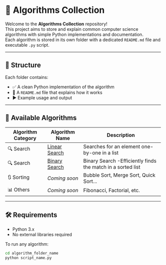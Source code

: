 # 📘 Algorithms Collection

Welcome to the **Algorithms Collection** repository!  
This project aims to store and explain common computer science algorithms with simple Python implementations and documentation.  
Each algorithm is stored in its own folder with a dedicated `README.md` file and executable `.py` script.

---

## 📂 Structure

Each folder contains:

- ✅ A clean Python implementation of the algorithm
- 🧠 A `README.md` file that explains how it works
- ▶️ Example usage and output

---

## 🚀 Available Algorithms

| Algorithm Category | Algorithm Name                             | Description                                  |
| ------------------ | ------------------------------------------ | -------------------------------------------- |
| 🔍 Search          | [Linear Search](./linear_search/README.md) | Searches for an element one-by-one in a list |
| 🔍 Search          | [Binary Search](./BinarySearch/README.md)  | Binary Search -Efficiently finds the match in a sorted list             |
| 🔃 Sorting         | _Coming soon_                              | Bubble Sort, Merge Sort, Quick Sort...       |
| 📊 Others          | _Coming soon_                              | Fibonacci, Factorial, etc.                   |

---

## 🛠 Requirements

- Python 3.x
- No external libraries required

To run any algorithm:

```bash
cd algorithm_folder_name
python script_name.py
```
